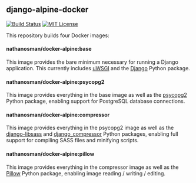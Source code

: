 ## django-alpine-docker

[![Build Status](https://ci.quickmediasolutions.com/buildStatus/icon?job=django-alpine-docker)](https://ci.quickmediasolutions.com/job/django-alpine-docker/)
[![MIT License](http://img.shields.io/badge/license-MIT-9370d8.svg?style=flat)](http://opensource.org/licenses/MIT)

This repository builds four Docker images:

#### nathanosman/docker-alpine:base

This image provides the bare minimum necessary for running a Django application. This currently includes [uWSGI](https://uwsgi-docs.readthedocs.io/en/latest/) and the [Django](https://www.djangoproject.com/) Python package.

#### nathanosman/docker-alpine:psycopg2

This image provides everything in the base image as well as the [psycopg2](https://pypi.org/project/psycopg2/) Python package, enabling support for PostgreSQL database connections.

#### nathanosman/docker-alpine:compressor

This image provides everything in the psycopg2 image as well as the [django-libsass](https://github.com/torchbox/django-libsass) and [django_compressor](https://github.com/django-compressor/django-compressor) Python packages, enabling full support for compiling SASS files and minifying scripts.

#### nathanosman/docker-alpine:pillow

This image provides everything in the compressor image as well as the [Pillow](https://pillow.readthedocs.io/en/stable/) Python package, enabling image reading / writing / editing.
